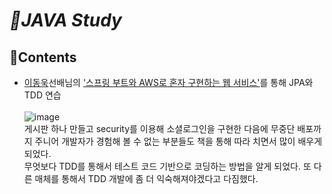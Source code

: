 # _💪JAVA Study_

## 📝Contents
* [이동욱](https://jojoldu.tistory.com/)선배님의 ['스프링 부트와 AWS로 혼자 구현하는 웹 서비스'](http://www.yes24.com/Product/Goods/83849117)를 통해 JPA와 TDD 연습<br><br>
![image](https://user-images.githubusercontent.com/77534863/169013792-2c20dbf6-20d6-4788-b3fa-2bdaa38154f0.png)<br>
게시판 하나 만들고 security를 이용해 소셜로그인을 구현한 다음에 무중단 배포까지 주니어 개발자가 경험해 볼 수 없는 부분들도 책을 통해 따라 치면서 많이 배우게 되었다.<br>
무엇보다 TDD를 통해서 테스트 코드 기반으로 코딩하는 방법을 알게 되었다. 또 다른 매체를 통해서 TDD 개발에 좀 더 익숙해져야겠다고 다짐했다.

